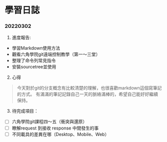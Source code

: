 # 學習日誌
### 20220302 
1. 進度報告:
* 學習Markdown使用方法
* 觀看六角學院git遠端控制教學（第一～三堂）
* 整理了命令列常見指令
* 安裝sourcetree並使用

2. 心得
> 今天對於git的分支概念有比較清楚的理解，也很喜歡markdown這個寫筆記的方式。
> 有滿滿的筆記記錄自己一天的脈絡滿棒的，希望自己能好好繼續保持。


3. 待完成項目：
- [ ] 六角學院git課程四～五（衝突與還原）
- [ ] 瞭解request 到接收 response 中間發生的事
- [ ] 不同載具的差異在哪（Desktop、Mobile、Web）